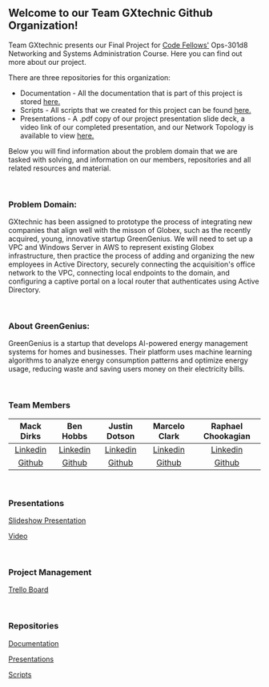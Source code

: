 ## Welcome to our Team GXtechnic Github Organization!

Team GXtechnic presents our Final Project for [Code Fellows'](https://www.codefellows.org/courses/ops-301/networking-and-systems-administration/) Ops-301d8 Networking and Systems Administration Course. Here you can find out more about our project. 

There are three repositories for this organization:

* Documentation - All the documentation that is part of this project is stored [here.](https://github.com/GXtechnic/Documentation) 
* Scripts - All scripts that we created for this project can be found [here.](https://github.com/GXtechnic/Scripts)
* Presentations - A .pdf copy of our project presentation slide deck, a video link of our completed presentation, and our Network Topology is available to view [here.](https://github.com/GXtechnic/Presentations)


Below you will find information about the problem domain that we are tasked with solving, and information on our members, repositories and all related resources and material.  

<br>

### Problem Domain:

GXtechnic has been assigned to prototype the process of integrating new companies that align well with the misson of Globex, such as the recently acquired, young, innovative startup GreenGenius. We will need to set up a VPC and Windows Server in AWS to represent existing Globex infrastructure, then practice the process of adding and organizing the new employees in Active Directory, securely connecting the acquisition's office network to the VPC, connecting local endpoints to the domain, and configuring a captive portal on a local router that authenticates using Active Directory.

<br>

### About GreenGenius:

GreenGenius is a startup that develops AI-powered energy management systems for homes and businesses. Their platform uses machine learning algorithms to analyze energy consumption patterns and optimize energy usage, reducing waste and saving users money on their electricity bills.

<br>


### Team Members

| Mack Dirks | Ben Hobbs | Justin Dotson  | Marcelo Clark  | Raphael Chookagian |
|:----------------------:|:-----------------------:|:----------------------:|:----------------------:|:----------------------:|
| [Linkedin](https://www.linkedin.com/in/mack-dirks/) | [Linkedin](https://www.linkedin.com/in/benjaminshobbs/) | [Linkedin](http://linkedin.com/in/justin-dotson/) | [Linkedin](http://www.linkedin.com/in/marcelotc) | [Linkedin](https://www.linkedin.com/in/raphaelchookagian/) |
| [Github](https://github.com/MackD51) | [Github](https://github.com/benjamin-s-hobbs) | [Github](https://github.com/ileicathat/) | [Github](https://github.com/mtc2434) | [Github](https://github.com/cesarderio) |


<br>

### Presentations

[Slideshow Presentation](https://docs.google.com/presentation/d/1rXoVMHw0sstGkOP7tk08IB_vvO04RRumBPlRd-BJ2n4/edit?usp=sharing)

[Video]()


<br>

### Project Management

[Trello Board](https://trello.com/b/C9WEZJRe/team1)


<br>

### Repositories

[Documentation](https://github.com/GXtechnic/Documentation)

[Presentations](https://github.com/GXtechnic/Presentations)

[Scripts](https://github.com/GXtechnic/Scripts)

